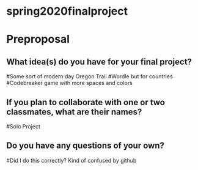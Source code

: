 # spring2020finalproject
# Preproposal

## What idea(s) do you have for your final project?
#Some sort of modern day Oregon Trail
#Wordle but for countries
#Codebreaker game with more spaces and colors

## If you plan to collaborate with one or two classmates, what are their names?

#Solo Project

## Do you have any questions of your own?

#Did I do this correctly? Kind of confused by github


